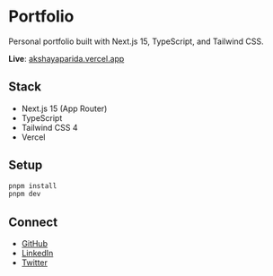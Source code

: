 # Portfolio

Personal portfolio built with Next.js 15, TypeScript, and Tailwind CSS.

**Live**: [akshayaparida.vercel.app](https://akshayaparida.vercel.app)

## Stack

- Next.js 15 (App Router)
- TypeScript
- Tailwind CSS 4
- Vercel

## Setup

```bash
pnpm install
pnpm dev
```

## Connect

- [GitHub](https://github.com/akshayaparida)
- [LinkedIn](https://www.linkedin.com/in/akshaya-parida-7036a426a)
- [Twitter](https://x.com/akshaya_parida_)

